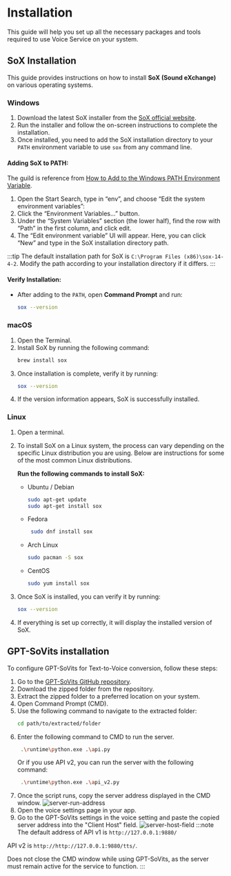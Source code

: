 # Installation

This guide will help you set up all the necessary packages and tools required to use Voice Service on your system.

## SoX Installation

This guide provides instructions on how to install **SoX (Sound eXchange)** on various operating systems.

### Windows

1. Download the latest SoX installer from the [SoX official website](http://sox.sourceforge.net/).
2. Run the installer and follow the on-screen instructions to complete the installation.
3. Once installed, you need to add the SoX installation directory to your `PATH` environment variable to use `sox` from
   any command line.

#### Adding SoX to PATH:

The guild is reference
from [How to Add to the Windows PATH Environment Variable](https://www.architectryan.com/2018/03/17/add-to-the-path-on-windows-10/).

1. Open the Start Search, type in “env”, and choose “Edit the system environment variables”:
2. Click the “Environment Variables…” button.
3. Under the “System Variables” section (the lower half), find the row with “Path” in the first column, and click edit.
4. The “Edit environment variable” UI will appear. Here, you can click “New” and type in the SoX installation directory
   path.

:::tip
The default installation path for SoX is `C:\Program Files (x86)\sox-14-4-2`.
Modify the path according to your installation directory if it differs.
:::

#### Verify Installation:

- After adding to the `PATH`, open **Command Prompt** and run:

  ```bash
  sox --version
  ```

### macOS

1. Open the Terminal.
2. Install SoX by running the following command:
   ```bash
   brew install sox
   ```
3. Once installation is complete, verify it by running:
   ```bash
   sox --version
   ```
4. If the version information appears, SoX is successfully installed.

### Linux

1. Open a terminal.
2. To install SoX on a Linux system, the process can vary depending on the specific
   Linux distribution you are using. Below are instructions for some of the most common
   Linux distributions.

   **Run the following commands to install SoX:**

   - Ubuntu / Debian
     ```bash
     sudo apt-get update
     sudo apt-get install sox
     ```
   - Fedora
     ```bash
      sudo dnf install sox
     ```
   - Arch Linux
     ```bash
     sudo pacman -S sox
     ```
   - CentOS
     ```bash
     sudo yum install sox
     ```

3. Once SoX is installed, you can verify it by running:
   ```bash
   sox --version
   ```
4. If everything is set up correctly, it will display the installed version of SoX.

## GPT-SoVits installation

To configure GPT-SoVits for Text-to-Voice conversion, follow these steps:

1. Go to the [GPT-SoVits GitHub repository](https://github.com/RVC-Boss/GPT-SoVITS).
2. Download the zipped folder from the repository.
3. Extract the zipped folder to a preferred location on your system.
4. Open Command Prompt (CMD).
5. Use the following command to navigate to the extracted folder:
   ```bash
   cd path/to/extracted/folder
    ```
6. Enter the following command to CMD to run the server.
   ```bash
    .\runtime\python.exe .\api.py
    ```
   Or if you use API v2, you can run the server with the following command:
   ```bash
    .\runtime\python.exe .\api_v2.py
     ```
7. Once the script runs, copy the server address displayed in the CMD window.
   ![server-run-address](/img/voice-service/installation/server-run-address.png)
8. Open the voice settings page in your app.
9. Go to the GPT-SoVits settings in the voice setting and paste the copied server address into the "Client Host" field.
   ![server-host-field](/img/voice-service/installation/server-host-field.png)
:::note
The default address of API v1 is `http://127.0.0.1:9880/`

API v2 is `http://http://127.0.0.1:9880/tts/`.

Does not close the CMD window while using GPT-SoVits, as the server must remain active for the service to function.
:::
